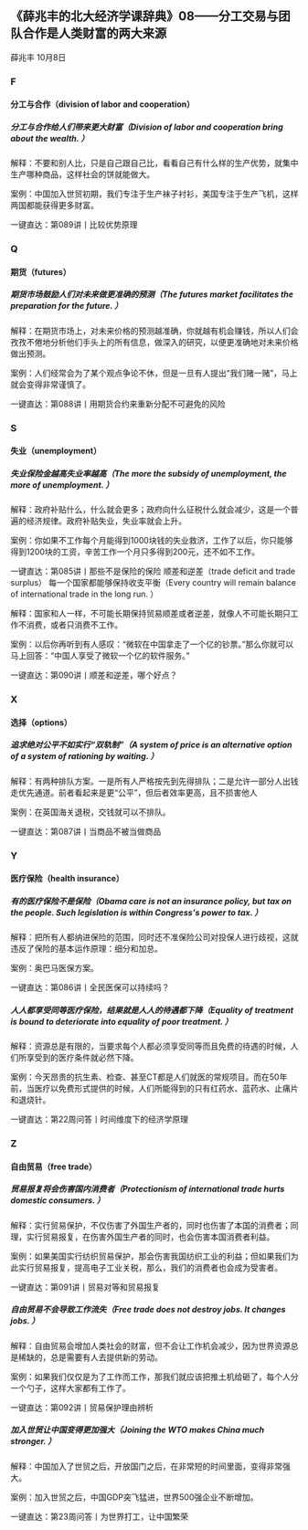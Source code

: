 
## 《薛兆丰的北大经济学课辞典》08——分工交易与团队合作是人类财富的两大来源


薛兆丰
10月8日

### F

#### 分工与合作（division of labor and cooperation）

##### 分工与合作给人们带来更大财富（Division of labor and cooperation bring about the wealth. ）
解释：不要和别人比，只是自己跟自己比，看看自己有什么样的生产优势，就集中生产哪种商品，这样社会的饼就能做大。  

案例：中国加入世贸初期，我们专注于生产袜子衬衫，美国专注于生产飞机，这样两国都能获得更多财富。  

一键直达：第089讲丨比较优势原理 

### Q

#### 期货（futures）

##### 期货市场鼓励人们对未来做更准确的预测（The futures market facilitates the preparation for the future. ）

解释：在期货市场上，对未来价格的预测越准确，你就越有机会赚钱，所以人们会孜孜不倦地分析他们手头上的所有信息，做深入的研究，以便更准确地对未来价格做出预测。  

案例：人们经常会为了某个观点争论不休，但是一旦有人提出“我们赌一赌”，马上就会变得非常谨慎了。  

一键直达：第088讲丨用期货合约来重新分配不可避免的风险

### S

#### 失业（unemployment）

##### 失业保险金越高失业率越高（The more the subsidy of unemployment, the more of unemployment. ）

解释：政府补贴什么，什么就会更多；政府向什么征税什么就会减少，这是一个普遍的经济规律。政府补贴失业，失业率就会上升。

案例：你如果不工作每个月能得到1000块钱的失业救济，工作了以后，你只能够得到1200块的工资，辛苦工作一个月只多得到200元，还不如不工作。

一键直达：第085讲丨那些不是保险的保险
顺差和逆差（trade deficit and trade surplus）
每一个国家都能够保持收支平衡（Every country will remain balance of international trade in the long run. ）


解释：国家和人一样，不可能长期保持贸易顺差或者逆差，就像人不可能长期只工作不消费，或者只消费不工作。

案例：以后你再听到有人感叹：“微软在中国拿走了一个亿的钞票。”那么你就可以马上回答：“中国人享受了微软一个亿的软件服务。”

一键直达：第090讲丨顺差和逆差，哪个好点？

### X

#### 选择（options）

##### 追求绝对公平不如实行“双轨制”（A system of price is an alternative option of a system of rationing by waiting. ）


解释：有两种排队方案。一是所有人严格按先到先得排队；二是允许一部分人出钱走优先通道。前者看起来是更“公平”，但后者效率更高，且不损害他人

案例：在英国海关退税，交钱就可以不排队。

一键直达：第087讲丨当商品不被当做商品

### Y

#### 医疗保险（health insurance）

##### 有的医疗保险不是保险（Obama care is not an insurance policy, but tax on the people. Such legislation is within Congress's power to tax. ）

解释：把所有人都纳进保险的范围，同时还不准保险公司对投保人进行歧视，这就违反了保险的基本运作原理：细分和加总。

案例：奥巴马医保方案。

一键直达：第086讲丨全民医保可以持续吗？

##### 人人都享受同等医疗保险，结果就是人人的待遇都下降（Equality of treatment is bound to deteriorate into equality of poor treatment. ）

解释：资源总是有限的，当要求每个人都必须享受同等而且免费的待遇的时候，人们所享受到的医疗条件就必然下降。

案例：今天昂贵的抗生素、检查、甚至CT都是人们就医的常规项目。而在50年前，当医疗以免费形式提供的时候，人们所能得到的只有红药水、蓝药水、止痛片和退烧针。

一键直达：第22周问答丨时间维度下的经济学原理

### Z

#### 自由贸易（free trade）

##### 贸易报复将会伤害国内消费者（Protectionism of international trade hurts domestic consumers. ）

解释：实行贸易保护，不仅伤害了外国生产者的，同时也伤害了本国的消费者；同理，实行贸易报复，在伤害外国生产者的同时，也会伤害本国消费者利益。

案例：如果美国实行纺织贸易保护，那会伤害我国纺织工业的利益；但如果我们为此实行贸易报复，提高电子工业关税，那么，我们的消费者也会成为受害者。

一键直达：第091讲丨贸易对等和贸易报复

##### 自由贸易不会导致工作流失（Free trade does not destroy jobs. It changes jobs. ）

解释：自由贸易会增加人类社会的财富，但不会让工作机会减少，因为世界资源总是稀缺的，总是需要有人去提供新的劳动。

案例：如果我们仅仅是为了工作而工作，那我们就应该把推土机给砸了，每个人分一个勺子，这样大家都有工作了。

一键直达：第092讲丨贸易保护理由辨析

##### 加入世贸让中国变得更加强大（Joining the WTO makes China much stronger. ）

解释：中国加入了世贸之后，开放国门之后，在非常短的时间里面，变得非常强大。

案例：加入世贸之后，中国GDP突飞猛进，世界500强企业不断增加。

一键直达：第23周问答丨为世界打工，让中国繁荣